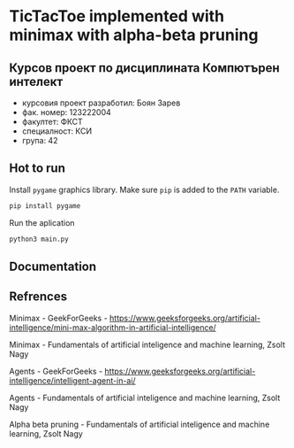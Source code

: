 # TicTacToe implemented with minimax with alpha-beta pruning
## Курсов проект по дисциплината Компютърен интелект
- курсовия проект разработил: Боян Зарев
- фак. номер: 123222004
- факултет: ФКСТ
- специалност: КСИ
- група: 42

## Hot to run
Install ```pygame``` graphics library. Make sure ```pip``` is added to the ```PATH``` variable.
```bash
pip install pygame
```
Run the aplication
```bash
python3 main.py
```

## Documentation

## Refrences
Minimax - GeekForGeeks -  https://www.geeksforgeeks.org/artificial-intelligence/mini-max-algorithm-in-artificial-intelligence/

Minimax - Fundamentals of artificial inteligence and machine learning, Zsolt Nagy

Agents - GeekForGeeks - https://www.geeksforgeeks.org/artificial-intelligence/intelligent-agent-in-ai/

Agents -  Fundamentals of artificial inteligence and machine learning, Zsolt Nagy

Alpha beta pruning - Fundamentals of artificial inteligence and machine learning, Zsolt Nagy

